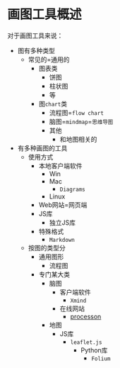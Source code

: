 # 画图工具概述

对于画图工具来说：

* 图有多种类型
  * 常见的=通用的
    * 图表类
      * 饼图
      * 柱状图
      * 等
    * 图`chart`类
      * 流程图=`flow chart`
      * 脑图=`mindmap`=`思维导图`
      * 其他
        * 和地图相关的
* 有多种画图的工具
  * 使用方式
    * 本地客户端软件
      * Win
      * Mac
        * `Diagrams`
      * Linux
    * Web网站=网页端
    * JS库
      * 独立JS库
    * 特殊格式
      * `Markdown`
  * 按图的类型分
    * 通用图形
      * 流程图
    * 专门某大类
      * 脑图
        * 客户端软件
          * `Xmind`
        * 在线网站
          * [processon](https://www.processon.com/)
      * 地图
        * JS库
          * `leaflet.js`
            * Python库
              * `Folium`

